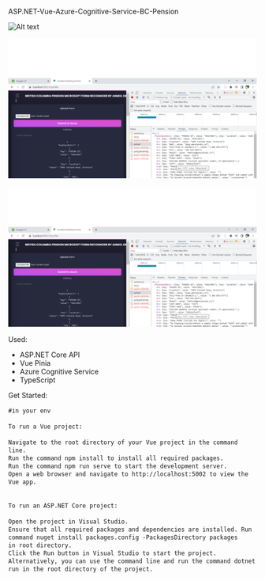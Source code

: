 
ASP.NET-Vue-Azure-Cognitive-Service-BC-Pension


![Alt text](demo-1.jpg?raw=true "demo-1")

![Alt text](demo-2.png?raw=true "demo-2")

![Alt text](demo-2.png?raw=true "demo-2")


Used:

- ASP.NET Core API
- Vue Pinia
- Azure Cognitive Service
- TypeScript

Get Started:

```
#in your env

To run a Vue project:

Navigate to the root directory of your Vue project in the command line.
Run the command npm install to install all required packages.
Run the command npm run serve to start the development server.
Open a web browser and navigate to http://localhost:5002 to view the Vue app.


To run an ASP.NET Core project:

Open the project in Visual Studio.
Ensure that all required packages and dependencies are installed. Run command nuget install packages.config -PackagesDirectory packages
in root directory.
Click the Run button in Visual Studio to start the project. Alternatively, you can use the command line and run the command dotnet run in the root directory of the project.
```
